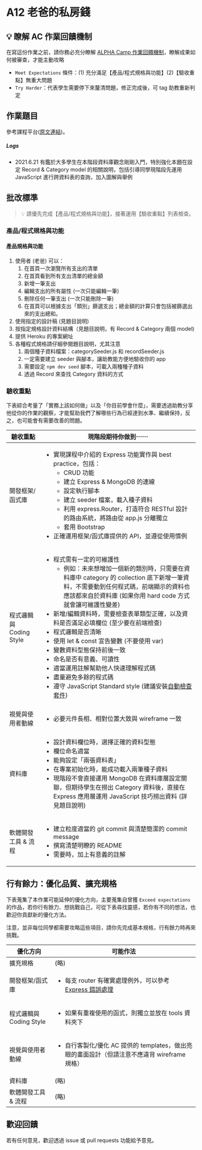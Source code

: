# A12 老爸的私房錢

## 💡 瞭解 AC 作業回饋機制

在寫這份作業之前，請你務必充分瞭解 <a href="https://github.com/ALPHACamp/web-grading-rubic" target="_blank">ALPHA Camp 作業回饋機制</a>，瞭解成果如何被審查，才能主動攻略

- `Meet Expectations` 條件：(1) 充分滿足【產品/程式規格與功能】(2)【驗收重點】無重大問題
- `Try Harder`：代表學生需要停下來釐清問題，修正完成後，可 tag 助教重新判定

## 作業題目

參考課程平台([原文連結](https://lighthouse.alphacamp.co/courses/42/assignments/1045))。

##### Logs

- 2021.6.21 有鑑於大多學生在本階段資料庫觀念剛剛入門，特別強化本題在設定 Record & Category model 的相關說明，包括引導同學現階段先運用 JavaScript 進行跨資料表的查詢，加入圖解與舉例

## 批改標準

> 💡  請優先完成【產品/程式規格與功能】，接著運用【驗收重點】列表檢查。

### 產品/程式規格與功能

#### 產品規格與功能

1. 使用者 (老爸) 可以：
   1. 在首頁一次瀏覽所有支出的清單
   2. 在首頁看到所有支出清單的總金額
   3. 新增一筆支出
   4. 編輯支出的所有屬性 (一次只能編輯一筆)
   5. 刪除任何一筆支出 (一次只能刪除一筆)
   6. 在首頁可以根據支出「類別」篩選支出；總金額的計算只會包括被篩選出來的支出總和。
2. 使用指定的設計稿 (見題目說明)
3. 按指定規格設計資料結構（見題目說明，有 Record & Category 兩個 model)
4. 提供 Heroku 的專案網址
5. 各種程式規格請仔細參閱題目說明，尤其注意
   1. 兩個種子資料檔案：categorySeeder.js 和 recordSeeder.js
   2. 一定需要建立 seeder 與腳本，讓助教能方便地驗收你的 app
   3. 需要設定 `npm dev seed` 腳本，可載入兩種種子資料
   4. 透過 Record 來查找 Category 資料的方式

### 驗收重點

下表綜合考量了「實務上該如何做」以及「你目前學會什麼」，需要透過助教分享他從你的作業的觀察，才能幫助我們了解哪些行為已經達到水準、繼續保持，反之，也可能會有需要改善的問題。

<table>
  <thead>
    <tr>
      <th>驗收重點</td>
      <th>現階段期待你做到⋯⋯</td>
    </tr>
  </thead>
  <tbody>
    <tr>
      <td>開發框架/函式庫</td>
      <td>
        <ul>
          <li>實現課程中介紹的 Express 功能實作與 best practice，包括：
            <ul>
              <li>CRUD 功能</li>
              <li>建立 Express & MongoDB 的連線</li>
              <li>設定執行腳本</li>
              <li>建立 seeder 檔案，載入種子資料</li>
              <li>利用 express.Router，打造符合 RESTful 設計的路由系統，將路由從 app.js 分離獨立</li>
              <li>套用 Bootstrap</li>
            </ul>
          <li>正確運用框架/函式庫提供的 API，並遵從使用慣例</li>
        </ul>
      </td>
    </tr>
    <tr>
      <td>程式邏輯與 Coding Style</td>
      <td>
        <ul>
          <li>程式需有一定的可維護性
            <ul>
              <li>例如：未來想增加一個新的類別時，只需要在資料庫中 category 的 collection 底下新增一筆資料，不需要動到任何程式碼，前端顯示的資料也應該都來自於資料庫 (如果你用 hard code 方式就會讓可維護性變差)</li>
            </ul>
          <li>新增/編輯資料時，需要檢查表單類型正確，以及資料是否滿足必填欄位 (至少要在前端檢查)</li>
          <li>程式邏輯是否清晰</li>
          <li>使用 let & const 宣告變數 (不要使用 var)</li>
          <li>變數資料型態保持前後一致</li>
          <li>命名是否有意義、可讀性</li>
          <li>適當運用註解幫助他人快速理解程式碼</li>
          <li>盡量避免多餘的程式碼</li>
          <li>遵守 JavaScript Standard style (建議安裝<a href="https://standardjs.com/index.html#install" target="_blank">自動檢查套件</a>)</li>
        </ul>
      </td>
    </tr>
    <tr>
      <td>視覺與使用者動線</td>
      <td>
        <ul>
          <li>必要元件長相、相對位置大致與 wireframe 一致</li>
        </ul>
      </td>
    </tr>
    <tr>
      <td>資料庫</td>
      <td>
        <ul>
          <li>設計資料欄位時，選擇正確的資料型態</li>
          <li>欄位命名適當</li>
          <li>能夠設定「兩張資料表」</li>
          <li>在專案初始化時，能成功載入兩筆種子資料</li>
          <li>現階段不會直接運用 MongoDB 在資料庫層設定關聯，但期待學生在撈出 Category 資料後，直接在 Express 應用層運用 JavaScript 技巧撈出資料 (詳見題目說明)</li>
        </ul>
      </td>
    </tr>
      <tr>
      <td>軟體開發工具 & 流程</td>
      <td>
        <ul>
          <li>建立粒度適當的 git commit 與清楚簡潔的 commit message</li>
          <li>撰寫清楚明瞭的 README</li>
          <li>需要時，加上有意義的註解</li>
        </ul>
      </td>
    </tr>
  </tbody>
</table>

## 行有餘力：優化品質、擴充規格

下表蒐集了本作業可能延伸的優化方向，主要蒐集自曾獲 `Exceed expectations` 的作品，若你行有餘力、想挑戰自己，可從下表尋找靈感，若你有不同的想法，也歡迎你貢獻新的優化方法。

注意，並非每位同學都需要攻略這些項目，請你先完成基本規格，行有餘力時再來挑戰。

<table>
  <thead>
    <tr>
      <th>優化方向</td>
      <th>可能作法</td>
    </tr>
  </thead>
  <tbody>
    <tr>
      <td>擴充規格</td>
      <td>(略)</td>
    </tr>
    <tr>
      <td>開發框架/函式庫</td>
      <td>
         <ul>
          <li>每支 router 有確實處理例外，可以參考 <a href="https://expressjs.com/zh-tw/guide/error-handling.html" target="_blank">Express 錯誤處理</a></li>
        </ul>
      </td>
    </tr>
    <tr>
      <td>程式邏輯與 Coding Style</td>
      <td>
         <ul>
          <li>如果有重複使用的函式，則獨立並放在 tools 資料夾下</li>
        </ul>
      </td>
    </tr>
      <tr>
      <td>視覺與使用者動線</td>
      <td>
        <ul>
          <li>自行客製化/優化 AC 提供的 templates，做出亮眼的畫面設計（但請注意不應違背 wireframe 規格）</li>
        </ul>
      </td>
    </tr>
    <tr>
      <td>資料庫</td>
      <td>(略)</td>
    </tr>
      <tr>
      <td>軟體開發工具 & 流程</td>
      <td>(略)</td>
    </tr>
  </tbody>
</table>

## 歡迎回饋

若有任何意見，歡迎透過 issue 或 pull requests 功能給予意見。
